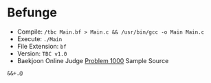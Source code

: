 # Befunge

* Compile: `/tbc Main.bf > Main.c && /usr/bin/gcc -o Main Main.c`
* Execute: `./Main`
* File Extension: `bf`
* Version: `TBC v1.0`
* Baekjoon Online Judge [Problem 1000](https://www.acmicpc.net/problem/1000) Sample Source
````
&&+.@
````


